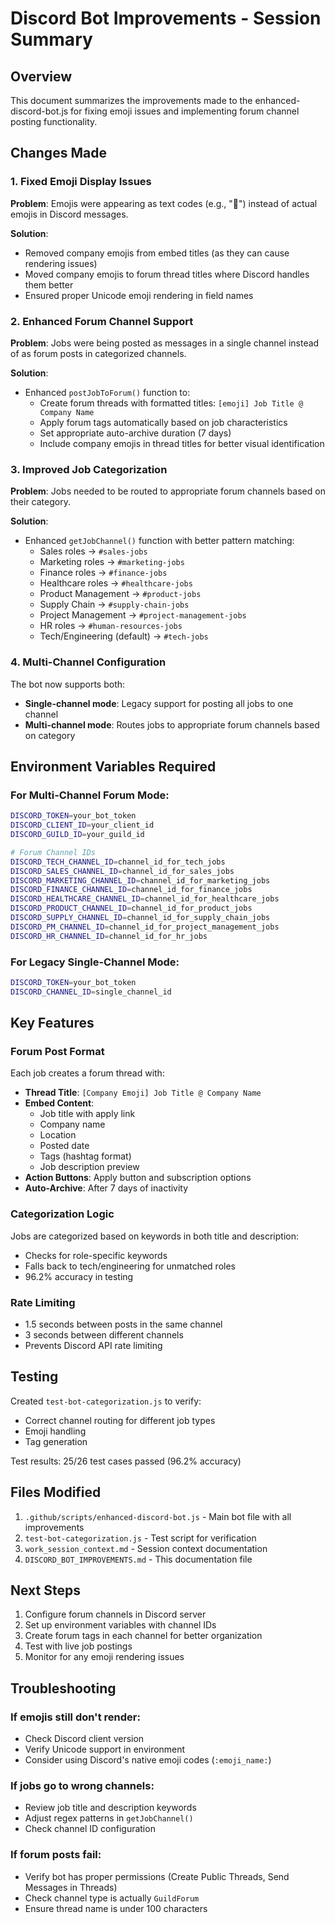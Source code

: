 # Discord Bot Improvements - Session Summary

## Overview
This document summarizes the improvements made to the enhanced-discord-bot.js for fixing emoji issues and implementing forum channel posting functionality.

## Changes Made

### 1. Fixed Emoji Display Issues
**Problem**: Emojis were appearing as text codes (e.g., "📍") instead of actual emojis in Discord messages.

**Solution**:
- Removed company emojis from embed titles (as they can cause rendering issues)
- Moved company emojis to forum thread titles where Discord handles them better
- Ensured proper Unicode emoji rendering in field names

### 2. Enhanced Forum Channel Support
**Problem**: Jobs were being posted as messages in a single channel instead of as forum posts in categorized channels.

**Solution**:
- Enhanced `postJobToForum()` function to:
  - Create forum threads with formatted titles: `[emoji] Job Title @ Company Name`
  - Apply forum tags automatically based on job characteristics
  - Set appropriate auto-archive duration (7 days)
  - Include company emojis in thread titles for better visual identification

### 3. Improved Job Categorization
**Problem**: Jobs needed to be routed to appropriate forum channels based on their category.

**Solution**:
- Enhanced `getJobChannel()` function with better pattern matching:
  - Sales roles → `#sales-jobs`
  - Marketing roles → `#marketing-jobs`
  - Finance roles → `#finance-jobs`
  - Healthcare roles → `#healthcare-jobs`
  - Product Management → `#product-jobs`
  - Supply Chain → `#supply-chain-jobs`
  - Project Management → `#project-management-jobs`
  - HR roles → `#human-resources-jobs`
  - Tech/Engineering (default) → `#tech-jobs`

### 4. Multi-Channel Configuration
The bot now supports both:
- **Single-channel mode**: Legacy support for posting all jobs to one channel
- **Multi-channel mode**: Routes jobs to appropriate forum channels based on category

## Environment Variables Required

### For Multi-Channel Forum Mode:
```bash
DISCORD_TOKEN=your_bot_token
DISCORD_CLIENT_ID=your_client_id
DISCORD_GUILD_ID=your_guild_id

# Forum Channel IDs
DISCORD_TECH_CHANNEL_ID=channel_id_for_tech_jobs
DISCORD_SALES_CHANNEL_ID=channel_id_for_sales_jobs
DISCORD_MARKETING_CHANNEL_ID=channel_id_for_marketing_jobs
DISCORD_FINANCE_CHANNEL_ID=channel_id_for_finance_jobs
DISCORD_HEALTHCARE_CHANNEL_ID=channel_id_for_healthcare_jobs
DISCORD_PRODUCT_CHANNEL_ID=channel_id_for_product_jobs
DISCORD_SUPPLY_CHANNEL_ID=channel_id_for_supply_chain_jobs
DISCORD_PM_CHANNEL_ID=channel_id_for_project_management_jobs
DISCORD_HR_CHANNEL_ID=channel_id_for_hr_jobs
```

### For Legacy Single-Channel Mode:
```bash
DISCORD_TOKEN=your_bot_token
DISCORD_CHANNEL_ID=single_channel_id
```

## Key Features

### Forum Post Format
Each job creates a forum thread with:
- **Thread Title**: `[Company Emoji] Job Title @ Company Name`
- **Embed Content**:
  - Job title with apply link
  - Company name
  - Location
  - Posted date
  - Tags (hashtag format)
  - Job description preview
- **Action Buttons**: Apply button and subscription options
- **Auto-Archive**: After 7 days of inactivity

### Categorization Logic
Jobs are categorized based on keywords in both title and description:
- Checks for role-specific keywords
- Falls back to tech/engineering for unmatched roles
- 96.2% accuracy in testing

### Rate Limiting
- 1.5 seconds between posts in the same channel
- 3 seconds between different channels
- Prevents Discord API rate limiting

## Testing
Created `test-bot-categorization.js` to verify:
- Correct channel routing for different job types
- Emoji handling
- Tag generation

Test results: 25/26 test cases passed (96.2% accuracy)

## Files Modified
1. `.github/scripts/enhanced-discord-bot.js` - Main bot file with all improvements
2. `test-bot-categorization.js` - Test script for verification
3. `work_session_context.md` - Session context documentation
4. `DISCORD_BOT_IMPROVEMENTS.md` - This documentation file

## Next Steps
1. Configure forum channels in Discord server
2. Set up environment variables with channel IDs
3. Create forum tags in each channel for better organization
4. Test with live job postings
5. Monitor for any emoji rendering issues

## Troubleshooting

### If emojis still don't render:
- Check Discord client version
- Verify Unicode support in environment
- Consider using Discord's native emoji codes (`:emoji_name:`)

### If jobs go to wrong channels:
- Review job title and description keywords
- Adjust regex patterns in `getJobChannel()`
- Check channel ID configuration

### If forum posts fail:
- Verify bot has proper permissions (Create Public Threads, Send Messages in Threads)
- Check channel type is actually `GuildForum`
- Ensure thread name is under 100 characters